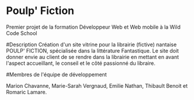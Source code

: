 # Poulp' Fiction
Premier projet de la formation Développeur Web et Web mobile à la Wild Code School

#Description
Création d'un site vitrine pour la librairie (fictive) nantaise POULP' FICTION, spécialisée dans la littérature Fantastique. Le site doit donner envie au client de se rendre dans la librairie en mettant en avant l'aspect accueillant, le conseil et le côté passionné du libraire. 

#Membres de l'équipe de développement

Marion Chavanne, Marie-Sarah Vergnaud, Emilie Nathan, Thibault Benoit et Romaric Lamare. 


